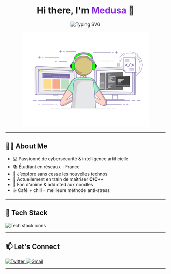<!-- README stylé pour Medusa -->
<h1 align="center">Hi there, I'm <span style="color:#8A2BE2;">Medusa</span> 👋</h1>
<p align="center">
  <img src="https://readme-typing-svg.herokuapp.com?font=Fira+Code&weight=500&size=22&duration=4000&pause=1000&color=8A2BE2&center=true&vCenter=true&width=435&lines=Cyber+Security+Enthusiast+%F0%9F%94%91;Anime+Lover+%F0%9F%8E%A9;Coffee+%2B+Code+%3D+Bliss+%E2%98%95%EF%B8%8F;Let's+Hack+the+Planet+%F0%9F%9A%80" alt="Typing SVG" />
</p>

<p align="center">
  <img src="https://raw.githubusercontent.com/devSouvik/devSouvik/master/gif3.gif" width="400" alt="coding-gif">
</p>

---

## 👨‍💻 About Me

- 💻 Passionné de cybersécurité & intelligence artificielle
- 📚 Étudiant en réseaux – France
- 🔎 J’explore sans cesse les nouvelles technos
- 🧠 Actuellement en train de maîtriser **C/C++**
- 🍜 Fan d’anime & addicted aux noodles
- ☕ Café + chill = meilleure méthode anti-stress

---

## 🧰 Tech Stack

<p align="left">
  <img src="https://skillicons.dev/icons?i=python,go,cpp,c,html,css,js,mysql,firebase,git,vscode,pycharm,photoshop&perline=8" alt="Tech stack icons" />
</p>

---

## 📫 Let's Connect

<p align="left">
  <a href="https://twitter.com/minatuskix86" target="_blank">
    <img src="https://img.shields.io/badge/Twitter-%231DA1F2.svg?&style=for-the-badge&logo=twitter&logoColor=white" alt="Twitter"/>
  </a>
  <a href="mailto:medusa.pro.cc@gmail.com" target="_blank">
    <img src="https://img.shields.io/badge/Gmail-D14836.svg?&style=for-the-badge&logo=gmail&logoColor=white" alt="Gmail"/>
  </a>
</p>

---


